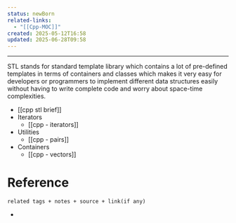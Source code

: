 ```yaml
---
status: newBorn
related-links:
  - "[[Cpp-MOC]]"
created: 2025-05-12T16:58
updated: 2025-06-28T09:58
---
```

---

STL stands for standard template library which contains a lot of pre-defined templates in terms of containers and classes which makes it very easy for developers or programmers to implement different data structures easily without having to write complete code and worry about space-time complexities.

- [[cpp stl brief]]
- Iterators
	- [[cpp - iterators]]
- Utilities
	- [[cpp - pairs]]
- Containers
	- [[cpp - vectors]]

# Reference
`related tags + notes + source + link(if any)`
 

- 